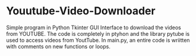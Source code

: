 # Youutube-Video-Downloader
Simple program in Python Tkinter GUI Interface to download the videos from YOUTUBE.
The code is completely in ptyhon and the library pytube is used to access videos from YoutTube.
In main.py, an entire code is wriitten with comments on new functions or loops.
